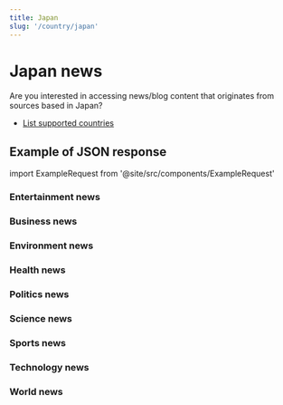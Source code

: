 ```yaml
---
title: Japan
slug: '/country/japan'
---
```


# Japan news

Are you interested in accessing news/blog content that originates from sources based in Japan?

- [List supported countries](/get-articles/countries)

## Example of JSON response

import ExampleRequest from '@site/src/components/ExampleRequest'

### Entertainment news
<ExampleRequest url="https://api.apitube.io/v1/news/articles?limit=2&category=news/Arts_and_Entertainment&country=jp"></ExampleRequest>

### Business news
<ExampleRequest url="https://api.apitube.io/v1/news/articles?limit=2&category=news/Business&country=jp"></ExampleRequest>

### Environment news
<ExampleRequest url="https://api.apitube.io/v1/news/articles?limit=2&category=news/Environment&country=jp"></ExampleRequest>

### Health news
<ExampleRequest url="https://api.apitube.io/v1/news/articles?limit=2&category=news/Health&country=jp"></ExampleRequest>

### Politics news
<ExampleRequest url="https://api.apitube.io/v1/news/articles?limit=2&category=news/Politics&country=jp"></ExampleRequest>

### Science news
<ExampleRequest url="https://api.apitube.io/v1/news/articles?limit=2&category=news/Science&country=jp"></ExampleRequest>

### Sports news
<ExampleRequest url="https://api.apitube.io/v1/news/articles?limit=2&category=news/Sports&country=jp"></ExampleRequest>

### Technology news
<ExampleRequest url="https://api.apitube.io/v1/news/articles?limit=2&category=news/Technology&country=jp"></ExampleRequest>

### World news
<ExampleRequest url="https://api.apitube.io/v1/news/articles?limit=2&category=news/World&country=jp"></ExampleRequest>
